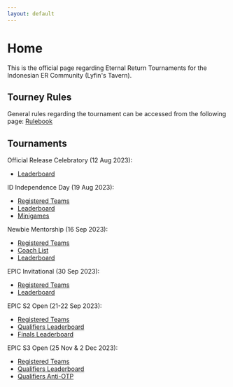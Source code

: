 ```yaml
---
layout: default
---
```


# **Home**

This is the official page regarding Eternal Return Tournaments for the Indonesian ER Community (Lyfin's Tavern).

## Tourney Rules

General rules regarding the tournament can be accessed from the following page: [Rulebook](./rulebook.html)

## Tournaments

Official Release Celebratory (12 Aug 2023): 
- [Leaderboard](./leaderboard.md)

ID Independence Day (19 Aug 2023):
- [Registered Teams](./IndependenceDay/teams.md)
- [Leaderboard](./IndependenceDay/leaderboard.md)
- [Minigames](./IndependenceDay/minigames.md)

Newbie Mentorship (16 Sep 2023):
- [Registered Teams](./Newbie/mentorship/teams.md)
- [Coach List](./Newbie/mentorship/coach.md)
- [Leaderboard](./Newbie/mentorship/leaderboard.md)

EPIC Invitational (30 Sep 2023):
- [Registered Teams](./EPIC/01/teams.md)
- [Leaderboard](./EPIC/01/leaderboard.md)

EPIC S2 Open (21-22 Sep 2023): 
- [Registered Teams](./EPIC/02/teams.md)
- [Qualifiers Leaderboard](./EPIC/02/leaderboard.md)
- [Finals Leaderboard](./EPIC/02/finals.md)

EPIC S3 Open (25 Nov & 2 Dec 2023):
- [Registered Teams](./EPIC/03/teams.md)
- [Qualifiers Leaderboard](./EPIC/03/qualifiers.md)
- [Qualifiers Anti-OTP](./EPIC/03/anti-otp.md)
